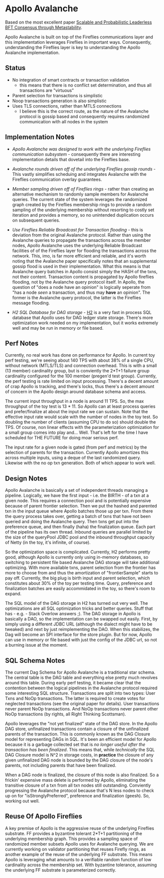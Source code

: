 # Apollo Avalanche

Based on the most excellent paper [Scalable and Probabilistic Leaderless BFT Consensus through Metastability](https://arxiv.org/abs/1906.08936).

Apollo Avalanche is built on top of the Fireflies communications layer and this implementation leverages Fireflies in important ways.  Consequently, understanding the Fireflies layer is key to understanding the Apollo Avalanche implementation.

## Status

* No integration of smart contracts or transaction validation
    * this means that there is no conflict set determination, and thus all transactions are "virtuous"
* Parent selection for transactions is simplistic
* Noop transactions generation is also simplistic
* Uses TLS connections, rather than MTLS connections
    * I believe this is the correct route, as the nature of the Avalanche protocol is gossip based and consequently requires randomized communication with all nodes in the system


## Implementation Notes

* _Apollo Avalanche was designed to work with the underlying Fireflies communication subsystem_ - consequently there are interesting implementation details that dovetail into the Fireflies base.


* _Avalanche rounds driven off of the underlying Fireflies gossip rounds_ - This vastly simplifies scheduing and integrates Avalanche with the Fireflies communication overlay guarantees.  


* _Member sampling driven off of Fireflies rings_ - rather than creating an alternative mechanism to randomly sample members for Avalanche queries.  The current state of the system leverages the randomized graph created by the Fireflies membership rings to provide a random sampling of the underlying membership without resorting to costly set iteration and provides a memory, so no unintended duplication occurs on subsequent queries.


* _Use Fireflies Reliable Broadcast for Transaction flooding_ - this is deviation from the original Avalanche protocol.  Rather than using the Avalanche queries to propagate the transactions across the member nodes, Apollo Avalanche uses the underlying Reliable Broadcast facilities of of the Fireflies layer for flooding the transactions across the network.  This, imo, is far more efficient and reliable, and it's worth noting that the Avalanche paper specifically notes that an supplemental gossip flood is used in their implementation.  What this means is that Avalanche query batches in Apollo consist simply the HASH of the txns, not their content.  Transaction content is propagated by Apollo fireflies flooding, not by the Avalanche query protocol itself.  In Apollo, the question of "does a node have an opinion" is logically seperate from "has a node _seen_ a transaction, and thus may __have__ an opinion".  The former is the Avalanche query protocol, the latter is the Fireflies message flooding.


* _H2 SQL Database for DAG storage_ - [H2](https://www.h2database.com/html/main.html) is a very fast in process SQL database that Apollo uses for DAG ledger state storage.  There's more optimization work needed on my implementation, but it works extremely well and may be run in memory or file based.


## Perf Notes

Currently, no real work has done on performance for Apollo.  In current toy perf testing, we're seeing about 140 TPS with about 38% of a single CPU, without network (MTLS/TLS) and connection overhead.  This is with a small (13 member) cardinality group, but is conviently the 2*T+1 failure group cardinality configured for the 100 member (pregen'd test group).  Currently, the perf testing is rate limited on input processing.  There's a decent amount of crap Apollo is tracking, and there's locks, thus there's a decent amount of concern in the Apollo design around database schema and access.

The current input throughput in a node is around 11 TPS.  So, the max throughput of the toy test is 13 * 11.  So Apollo can at least process queries and prefer/finalize at about the input rate we can sustain.  Note that the effective input rate would scale with the number of nodes in the toy test.  So doubling the number of clients (assuming CPU to do so) should double the TPS.  Of course, non linear effects with the parameterization optimization for a small group comes into play and...  Well.  That's left for the time I have scheduled for THE FUTURE for doing moar serious perf.

The input rate for a given node is gated (from perf and metrics) by the selection of parents for the transaction.  Currently Apollo amortizes this across multiple inputs, using a deque of the last randomized query.  Likewise with the no op txn generation.  Both of which appear to work well.

## Design Notes

Apollo Avalanche is basically a set of independent threads managing a pipeline.  Logically, we have the first input - i.e. the BIRTH - of a txn at a given node.  This requires a connection pool and is potentially expensive because of parent frontier selection.  Then we put the hashed and parented txn in the input queue where Apollo batches those up per txn.  From there the query process takes over, getting a batch of txns that have not been queried and doing the Avalanche query.  Then txns get put into the preference queue, and then finally (haha) the finalization queue.  Each part of the pipeline has its own thread.  Inbound queries are parallel limited by the size of the queryPool JDBC pool and the inbound throughput capacity of Netty (in the toy, it's infinite, of course).

So the optimization space is complicated.  Currently, H2 performs pretty good, although Apollo is currently only using in-memory databases, so switching to persistent file based Avalanche DAG storage will take additional optimizing.  With more available txns, parent selection from the frontier has more to choose from and thus the amortization of "frontierSample" starts to pay off.  Currently, the big plug is birth input and parent selection, which constitutes about 30% of the toy per testing time.  Query, preference and finalization batches are easily accommidated in the toy, so there's room  to expand.

The SQL model of the DAG storage in H2 has turned out very well.  The optimizations are all SQL optimization tricks and better queries.  Stuff that has - e.g. - Stack Overlow answers ;).  The DAG storage in Apollo is basically a DAO, so the implementation can be swapped out easily.  First, by simply using a different JDBC URL (although the dialect might have to be tweaked) and next by just reimplementing the DAO.  When this stabilizes, the Dag will become an SPI interface for the store plugin.  But for now, Apollo can use in memory or file based with just the config of the JDBC url, so not a burning issue at the moment.

## SQL Schema Notes

The current Dag Schema for Apollo Avalanche is a traditional star schema.  The central table is the DAG table and everything else pretty much revolves around this table.  During early perf testing, it became clear that the contention between the logical pipelines in the Avalanche protocol required some interesting SQL structure.  Transactions are split into two types: User Txns and NoOp transactions.  The latter is required to create votes for neglected transactions (see the original paper for details).  User transactions never parent NoOp transactions.  And NoOp transactions never parent other NoOp transactions (by rights, all Right Thinking Scottsman).

Apollo leverages the "not yet finalized" state of the DAG store.  In the Apollo DAG store, unfinalized transactions contain a closure of the unfinalized parents of the transaction.  This is commonly known as the DAG Closure model for representing DAGs in SQL.  It's been an efficient model for Apollo because it is a garbage collected set that is _no longer useful after the transaction has been finalized_.  This means that, while _technically_ the SQL DAG Closure model is N^2 in storage costs, in __practice__ the closure of any given unfinalized DAG node is bounded by the DAG closure of the node's parents, not including parents that have been finalized.

When a DAG node is finalized, the closure of this node is also finalized.  So a frickin' expensive mass delete is performed by Apollo, eliminating the transitive closure of a txn from all txn nodes still outstanding.  Conviently progressing the Avalanche protocol because that's N less nodes to check up on for "isStronglyPreferred", preference and finalization (geesh).  So, working out well.

## Reuse Of Apollo Fireflies

A key premise of Apollo is the aggressive reuse of the underlying Fireflies substrate.  FF provides a byzantine tolerant 2*T+1 partitioning of the underlying membership graph.  This provides a sampling space of randomized member subsets Apollo uses for Avalanche querying.  We are currently working on validator partitioning that reuses Firefly rings, as another example of the reuse of the underlying FF substrate.  This means Apollo is leveraging what amounts to a verifiable random function of low cardinality across the membership set.  With byzantine tolerance, assuming the underlying FF substrate is parameterized correctly.

